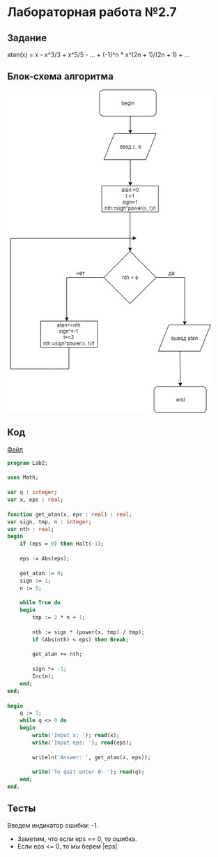 # Лабораторная работа №2.7

## Задание

atan(x) = x - x^3/3 + x^5/5 - ... + (-1)^n * x^(2n + 1)/(2n + 1) + ...

## Блок-схема алгоритма
![flowchart](flowchart.png)

## Код

[Файл](lab.pas)

```pascal
program Lab2;

uses Math;

var q : integer;
var x, eps : real;

function get_atan(x, eps : real) : real;
var sign, tmp, n : integer;
var nth : real;
begin
    if (eps = 0) then Halt(-1);

    eps := Abs(eps);

    get_atan := 0;
    sign := 1;
    n := 0;

    while True do
    begin
        tmp := 2 * n + 1;

        nth := sign * (power(x, tmp) / tmp);
        if (Abs(nth) < eps) then Break;

        get_atan += nth;

        sign *= -1;
        Inc(n);
    end;
end;

begin
    q := 1;
    while q <> 0 do
    begin
        write('Input x: '); read(x);
        write('Input eps: '); read(eps);

        writeln('Answer: ', get_atan(x, eps));

        write('To quit enter 0: '); read(q);
    end;
end.

```

## Тесты

Введем индикатор ошибки: -1.
* Заметим, что если eps == 0, то ошибка.
* Если eps <= 0, то мы берем |eps|
